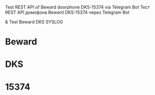 Test REST API of Beward doorphone DKS-15374 via Telegram Bot
Тест REST API домофона Beward DKS-15374 через Telegram Bot

&
Test Beward DKS SYSLOG

# Beward
# DKS
# 15374
